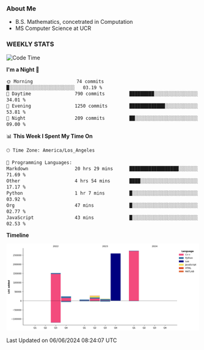 ### About Me

- B.S. Mathematics, concetrated in Computation
- MS Computer Science at UCR


### WEEKLY STATS
<!--START_SECTION:waka-->
![Code Time](http://img.shields.io/badge/Code%20Time-132%20hrs%2020%20mins-blue)

**I'm a Night 🦉** 

```text
🌞 Morning                74 commits          █░░░░░░░░░░░░░░░░░░░░░░░░   03.19 % 
🌆 Daytime                790 commits         █████████░░░░░░░░░░░░░░░░   34.01 % 
🌃 Evening                1250 commits        █████████████░░░░░░░░░░░░   53.81 % 
🌙 Night                  209 commits         ██░░░░░░░░░░░░░░░░░░░░░░░   09.00 % 
```


📊 **This Week I Spent My Time On** 

```text
🕑︎ Time Zone: America/Los_Angeles

💬 Programming Languages: 
Markdown                 20 hrs 29 mins      ██████████████████░░░░░░░   71.69 % 
Other                    4 hrs 54 mins       ████░░░░░░░░░░░░░░░░░░░░░   17.17 % 
Python                   1 hr 7 mins         █░░░░░░░░░░░░░░░░░░░░░░░░   03.92 % 
Org                      47 mins             █░░░░░░░░░░░░░░░░░░░░░░░░   02.77 % 
JavaScript               43 mins             █░░░░░░░░░░░░░░░░░░░░░░░░   02.53 % 
```

**Timeline**

![Lines of Code chart](https://raw.githubusercontent.com/nickocruzm/nickocruzm/main/assets/bar_graph.png)


 Last Updated on 06/06/2024 08:24:07 UTC
<!--END_SECTION:waka-->
